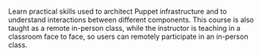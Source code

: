 Learn practical skills used to architect Puppet infrastructure and to understand interactions between different components. This course is also taught as a remote in-person class, while the instructor is teaching in a classroom face to face, so users can remotely participate in an in-person class.